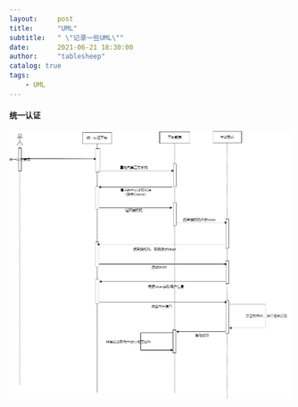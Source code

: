 ```yaml
---
layout:     post
title:      "UML"
subtitle:   " \"记录一些UML\""
date:       2021-06-21 18:30:00
author:     "tablesheep"
catalog: true
tags:
    - UML
---
```




#### 统一认证

![统一认证](/img/post/UML/第三方对接政务统一认证.jpg)



